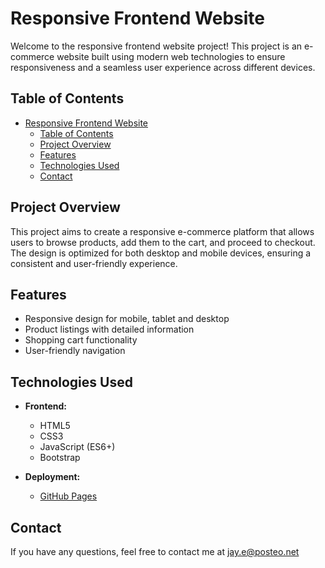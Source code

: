 # Responsive Frontend Website

Welcome to the responsive frontend website project! This project is an e-commerce website built using modern web technologies to ensure responsiveness and a seamless user experience across different devices.

## Table of Contents

- [Responsive Frontend Website](#responsive-frontend-website)
  - [Table of Contents](#table-of-contents)
  - [Project Overview](#project-overview)
  - [Features](#features)
  - [Technologies Used](#technologies-used)
  - [Contact](#contact)

## Project Overview

This project aims to create a responsive e-commerce platform that allows users to browse products, add them to the cart, and proceed to checkout. The design is optimized for both desktop and mobile devices, ensuring a consistent and user-friendly experience.

## Features

- Responsive design for mobile, tablet and desktop
- Product listings with detailed information
- Shopping cart functionality
- User-friendly navigation

## Technologies Used

- **Frontend:**
  - HTML5
  - CSS3
  - JavaScript (ES6+)
  - Bootstrap 

- **Deployment:**
  - [GitHub Pages](https://jayeveringham.github.io/Protaeceae/) 


## Contact

If you have any questions, feel free to contact me at jay.e@posteo.net
